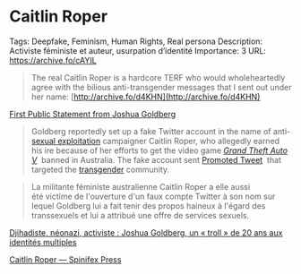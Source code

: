 # Caitlin Roper

Tags: Deepfake, Feminism, Human Rights, Real persona
Description: Activiste féministe et auteur, usurpation d’identité
Importance: 3
URL: https://archive.fo/cAYIL

> The real Caitlin Roper is a hardcore TERF who would wholeheartedly agree with the bilious anti-transgender messages that I sent out under her name: [http://archive.fo/d4KHN](http://archive.fo/d4KHN)
> 

[First Public Statement from Joshua Goldberg](../Rushes%20Textes%20August%202023%202c7de127d54a4b20af396b1c8e003ee8/First%20Public%20Statement%20from%20Joshua%20Goldberg%20ff5751d9faa24ab58817ed0f994d4fae.md)

> Goldberg reportedly set up a fake Twitter account in the name of anti-[sexual exploitation](https://www.wikiwand.com/en/Sexual_exploitation) campaigner Caitlin Roper, who allegedly earned his ire because of her efforts to get the video game *[Grand Theft Auto V](https://www.wikiwand.com/en/Grand_Theft_Auto_V)*  banned in Australia. The fake account sent [Promoted Tweet](https://www.wikiwand.com/en/Promoted_Tweets)  that targeted the [transgender](https://www.wikiwand.com/en/Transgender) community.
> 

> La militante féministe australienne Caitlin Roper a elle aussi été victime de l'ouverture d'un faux compte Twitter à son nom sur lequel Goldberg lui a fait tenir des propos haineux à l'égard des transsexuels et lui a attribué une offre de services sexuels.
> 

[Djihadiste, néonazi, activiste : Joshua Goldberg, un « troll » de 20 ans aux identités multiples](https://www.lemonde.fr/big-browser/article/2015/09/23/djihadiste-neonazi-activiste-joshua-goldberg-un-troll-de-20-ans-aux-identites-multiples_5991491_4832693.html)

[Caitlin Roper — Spinifex Press](https://www.spinifexpress.com.au/caitlinroper)